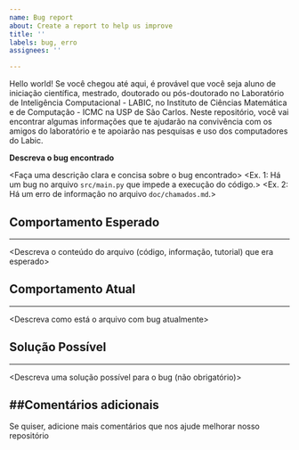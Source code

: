 ```yaml
---
name: Bug report
about: Create a report to help us improve
title: ''
labels: bug, erro
assignees: ''

---
```


Hello world! Se você chegou até aqui, é provável que você seja aluno de iniciação científica, mestrado, doutorado ou pós-doutorado no Laboratório de Inteligência Computacional - LABIC, no Instituto de Ciências Matemática e de Computação - ICMC na USP de São Carlos. Neste repositório, você vai encontrar algumas informações que te ajudarão na convivência com os amigos do laboratório e te apoiarão nas pesquisas e uso dos computadores do Labic.



**Descreva o bug encontrado**

<Faça uma descrição clara e concisa sobre o bug encontrado>
<Ex. 1: Há um bug no arquivo `src/main.py` que impede a execução do código.>
<Ex. 2: Há um erro de informação no arquivo `doc/chamados.md`.>

## Comportamento Esperado
---
<Descreva o conteúdo do arquivo (código, informação, tutorial) que era esperado>

## Comportamento Atual
---
<Descreva como está o arquivo com bug atualmente>

## Solução Possível
---
<Descreva uma solução possível para o bug (não obrigatório)>

##Comentários adicionais
---
Se quiser, adicione mais comentários que nos ajude melhorar nosso repositório
